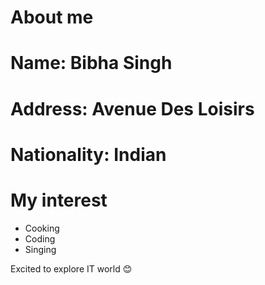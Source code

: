 # About me

#  **Name**: Bibha Singh
#  **Address**: Avenue Des Loisirs
# **Nationality**: Indian

# **My interest**

+ Cooking
+ Coding
+ Singing

Excited to explore IT world :blush: